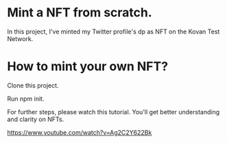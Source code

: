 # Mint a NFT from scratch.
In this project, I've minted my Twitter profile's dp as NFT on the Kovan Test Network.

# How to mint your own NFT?

Clone this project.

Run npm init.

For further steps, please watch this tutorial. You'll get better understanding and clarity on NFTs.

https://www.youtube.com/watch?v=Ag2C2Y622Bk
